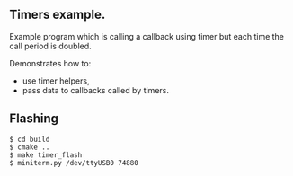 ## Timers example.

Example program which is calling a callback using timer but each time the 
call period is doubled.

Demonstrates how to:
- use timer helpers, 
- pass data to callbacks called by timers.

## Flashing

```
$ cd build
$ cmake ..
$ make timer_flash
$ miniterm.py /dev/ttyUSB0 74880
```
